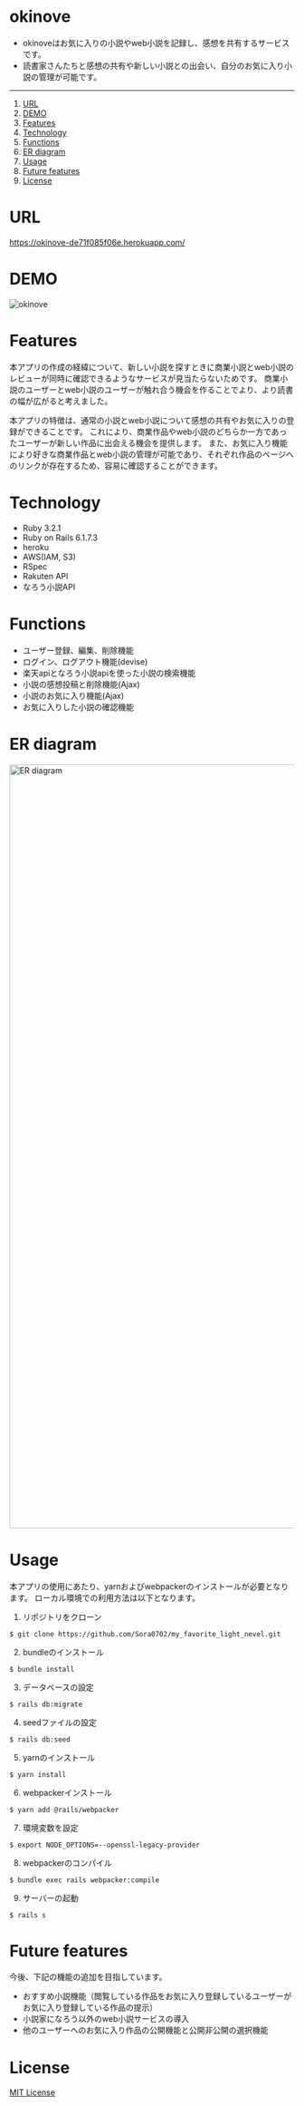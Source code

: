 # okinove

* okinoveはお気に入りの小説やweb小説を記録し、感想を共有するサービスです。
* 読書家さんたちと感想の共有や新しい小説との出会い、自分のお気に入り小説の管理が可能です。

***

1. [URL](https://github.com/Sora0702/my_favorite_light_nevel/blob/main/README.md#url)
2. [DEMO](https://github.com/Sora0702/my_favorite_light_nevel/blob/main/README.md#demo)
3. [Features](https://github.com/Sora0702/my_favorite_light_nevel/blob/main/README.md#features)
4. [Technology](https://github.com/Sora0702/my_favorite_light_nevel/blob/main/README.md#technology)
5. [Functions](https://github.com/Sora0702/my_favorite_light_nevel/blob/main/README.md#functions)
6. [ER diagram](https://github.com/Sora0702/my_favorite_light_nevel/blob/main/README.md#er-diagram)
7. [Usage](https://github.com/Sora0702/my_favorite_light_nevel/blob/main/README.md#usage)
8. [Future features](https://github.com/Sora0702/my_favorite_light_nevel/blob/main/README.md#future-features)
9. [License](https://github.com/Sora0702/my_favorite_light_nevel/blob/main/README.md#license)

# URL
https://okinove-de71f085f06e.herokuapp.com/

# DEMO

![okinove](https://github.com/Sora0702/my_favorite_light_nevel/assets/124307131/62de158d-cd52-443b-bd90-fdb253a07e53)

# Features

本アプリの作成の経緯について、新しい小説を探すときに商業小説とweb小説のレビューが同時に確認できるようなサービスが見当たらないためです。
商業小説のユーザーとweb小説のユーザーが触れ合う機会を作ることでより、より読書の幅が広がると考えました。

本アプリの特徴は、通常の小説とweb小説について感想の共有やお気に入りの登録ができることです。
これにより、商業作品やweb小説のどちらか一方であったユーザーが新しい作品に出会える機会を提供します。
また、お気に入り機能により好きな商業作品とweb小説の管理が可能であり、それぞれ作品のページへのリンクが存在するため、容易に確認することができます。

# Technology

* Ruby 3.2.1
* Ruby on Rails 6.1.7.3
* heroku
* AWS(IAM, S3)
* RSpec
* Rakuten API
* なろう小説API

# Functions

* ユーザー登録、編集、削除機能
* ログイン、ログアウト機能(devise)
* 楽天apiとなろう小説apiを使った小説の検索機能
* 小説の感想投稿と削除機能(Ajax)
* 小説のお気に入り機能(Ajax)
* お気に入りした小説の確認機能

# ER diagram
<img width="1348" alt="ER diagram" src="https://github.com/Sora0702/my_favorite_light_nevel/assets/124307131/d302660a-18c8-4586-a105-df5c0ed9a6f2">

# Usage

本アプリの使用にあたり、yarnおよびwebpackerのインストールが必要となります。
ローカル環境での利用方法は以下となります。

1. リポジトリをクローン
```
$ git clone https://github.com/Sora0702/my_favorite_light_nevel.git
```
2. bundleのインストール
```
$ bundle install
```
3. データベースの設定
```
$ rails db:migrate
```
4. seedファイルの設定
```
$ rails db:seed
```
5. yarnのインストール
```
$ yarn install
```
6. webpackerインストール
```
$ yarn add @rails/webpacker
```
7. 環境変数を設定
```
$ export NODE_OPTIONS=--openssl-legacy-provider
```
8. webpackerのコンパイル
```
$ bundle exec rails webpacker:compile
```
9. サーバーの起動
```
$ rails s
```

# Future features
今後、下記の機能の追加を目指しています。

* おすすめ小説機能（閲覧している作品をお気に入り登録しているユーザーがお気に入り登録している作品の提示）
* 小説家になろう以外のweb小説サービスの導入
* 他のユーザーへのお気に入り作品の公開機能と公開非公開の選択機能

# License

[MIT License](https://opensource.org/license/mit/)
